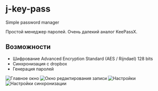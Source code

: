 j-key-pass
==========

Simple password manager

Простой менеджер паролей.
Очень далекий аналог KeePassX.

## Возможности
* Шифрование Advanced Encryption Standard (AES / Rijndael) 128 bits
* Синхронизация с dropbox
* Генерация паролей

![Главное окно](https://cloud.githubusercontent.com/assets/1154993/14797729/c2f83d64-0b3c-11e6-92fa-19262f000b40.png)
![Окно редактирования записи](https://cloud.githubusercontent.com/assets/1154993/14797746/d2bc490c-0b3c-11e6-94f1-0fbe5886e1df.png)
![Настройки](https://cloud.githubusercontent.com/assets/1154993/14797754/da43dc80-0b3c-11e6-9d79-de4dc6dc0039.png)
![Настройки синхронизации](https://cloud.githubusercontent.com/assets/1154993/14797757/dc2b41e6-0b3c-11e6-8bea-d0f54b354218.png)
